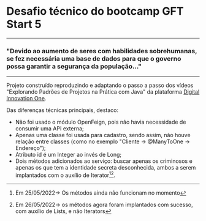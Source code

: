 # Desafio técnico do bootcamp GFT Start 5
---
### "Devido ao aumento de seres com habilidades sobrehumanas, se fez necessária uma base de dados para que o governo possa garantir a segurança da população..."
---

Projeto construído reproduzindo e adaptando o passo a passo dos vídeos "Explorando Padrões de Projetos na Prática com Java" da plataforma [Digital Innovation One](https://www.dio.me).

Das diferenças técnicas principais, destaco:
* Não foi usado o módulo OpenFeign, pois não havia necessidade de consumir uma API externa;
* Apenas uma classe foi usada para cadastro, sendo assim, não houve relação entre classes (como no exemplo "Cliente -> @ManyToOne -> Endereço");
* Atributo id é um Integer ao invés de Long;
* Dois métodos adicionados ao serviço: buscar apenas os criminosos e apenas os que tem a identidade secreta desconhecida, ambos a serem implantados com o auxílio de Iterator[^1][^2].

[^1]: Em 25/05/2022-> Os métodos ainda não funcionam no momento
[^2]: Em 26/05/2022-> os métodos agora foram implantados com sucesso, com auxílio de Lists, e não Iterators